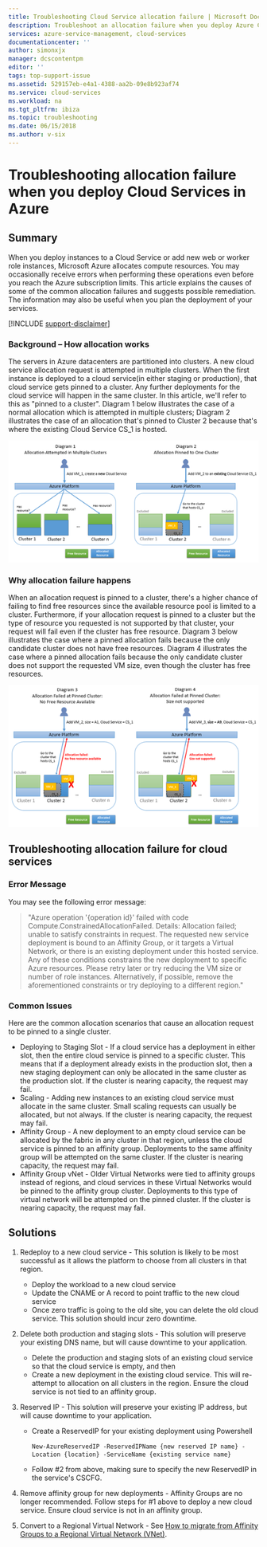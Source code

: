 ```yaml
---
title: Troubleshooting Cloud Service allocation failure | Microsoft Docs
description: Troubleshoot an allocation failure when you deploy Azure Cloud Services. Learn how allocation works and why allocation can fail.
services: azure-service-management, cloud-services
documentationcenter: ''
author: simonxjx
manager: dcscontentpm
editor: ''
tags: top-support-issue
ms.assetid: 529157eb-e4a1-4388-aa2b-09e8b923af74
ms.service: cloud-services
ms.workload: na
ms.tgt_pltfrm: ibiza
ms.topic: troubleshooting
ms.date: 06/15/2018
ms.author: v-six
---
```

# Troubleshooting allocation failure when you deploy Cloud Services in Azure
## Summary
When you deploy instances to a Cloud Service or add new web or worker role instances, Microsoft Azure allocates compute resources. You may occasionally receive errors when performing these operations even before you reach the Azure subscription limits. This article explains the causes of some of the common allocation failures and suggests possible remediation. The information may also be useful when you plan the deployment of your services.

[!INCLUDE [support-disclaimer](../../includes/support-disclaimer.md)]

### Background – How allocation works
The servers in Azure datacenters are partitioned into clusters. A new cloud service allocation request is attempted in multiple clusters. When the first instance is deployed to a cloud service(in either staging or production), that cloud service gets pinned to a cluster. Any further deployments for the cloud service will happen in the same cluster. In this article, we'll refer to this as "pinned to a cluster". Diagram 1 below illustrates the case of a normal allocation which is attempted in multiple clusters; Diagram 2 illustrates the case of an allocation that's pinned to Cluster 2 because that's where the existing Cloud Service CS_1 is hosted.

![Allocation Diagram](./media/cloud-services-allocation-failure/Allocation1.png)

### Why allocation failure happens
When an allocation request is pinned to a cluster, there's a higher chance of failing to find free resources since the available resource pool is limited to a cluster. Furthermore, if your allocation request is pinned to a cluster but the type of resource you requested is not supported by that cluster, your request will fail even if the cluster has free resource. Diagram 3 below illustrates the case where a pinned allocation fails because the only candidate cluster does not have free resources. Diagram 4 illustrates the case where a pinned allocation fails because the only candidate cluster does not support the requested VM size, even though the cluster has free resources.

![Pinned Allocation Failure](./media/cloud-services-allocation-failure/Allocation2.png)

## Troubleshooting allocation failure for cloud services
### Error Message
You may see the following error message:

> "Azure operation '{operation id}' failed with code Compute.ConstrainedAllocationFailed. Details: Allocation failed; unable to satisfy constraints in request. The requested new service deployment is bound to an Affinity Group, or it targets a Virtual Network, or there is an existing deployment under this hosted service. Any of these conditions constrains the new deployment to specific Azure resources. Please retry later or try reducing the VM size or number of role instances. Alternatively, if possible, remove the aforementioned constraints or try deploying to a different region."

### Common Issues
Here are the common allocation scenarios that cause an allocation request to be pinned to a single cluster.

* Deploying to Staging Slot - If a cloud service has a deployment in either slot, then the entire cloud service is pinned to a specific cluster.  This means that if a deployment already exists in the production slot, then a new staging deployment can only be allocated in the same cluster as the production slot. If the cluster is nearing capacity, the request may fail.
* Scaling - Adding new instances to an existing cloud service must allocate in the same cluster.  Small scaling requests can usually be allocated, but not always. If the cluster is nearing capacity, the request may fail.
* Affinity Group - A new deployment to an empty cloud service can be allocated by the fabric in any cluster in that region, unless the cloud service is pinned to an affinity group. Deployments to the same affinity group will be attempted on the same cluster. If the cluster is nearing capacity, the request may fail.
* Affinity Group vNet - Older Virtual Networks were tied to affinity groups instead of regions, and cloud services in these Virtual Networks would be pinned to the affinity group cluster. Deployments to this type of virtual network will be attempted on the pinned cluster. If the cluster is nearing capacity, the request may fail.

## Solutions
1. Redeploy to a new cloud service - This solution is likely to be most successful as it allows the platform to choose from all clusters in that region.

   * Deploy the workload to a new cloud service  
   * Update the CNAME or A record to point traffic to the new cloud service
   * Once zero traffic is going to the old site, you can delete the old cloud service. This solution should incur zero downtime.
2. Delete both production and staging slots - This solution will preserve your existing DNS name, but will cause downtime to your application.

   * Delete the production and staging slots of an existing cloud service so that the cloud service is empty, and then
   * Create a new deployment in the existing cloud service. This will re-attempt to allocation on all clusters in the region. Ensure the cloud service is not tied to an affinity group.
3. Reserved IP -  This solution will preserve your existing IP address, but will cause downtime to your application.  

   * Create a ReservedIP for your existing deployment using Powershell

     ```
     New-AzureReservedIP -ReservedIPName {new reserved IP name} -Location {location} -ServiceName {existing service name}
     ```
   * Follow #2 from above, making sure to specify the new ReservedIP in the service's CSCFG.
4. Remove affinity group for new deployments - Affinity Groups are no longer recommended. Follow steps for #1 above to deploy a new cloud service. Ensure cloud service is not in an affinity group.
5. Convert to a Regional Virtual Network - See [How to migrate from Affinity Groups to a Regional Virtual Network (VNet)](../virtual-network/virtual-networks-migrate-to-regional-vnet.md).
